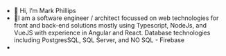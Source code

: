 - 👋 Hi, I’m Mark Phillips
- 👀I am a software engineer / architect focussed on web technologies for front and back-end solutions mostly using Typescript, NodeJs, and VueJS with experience in Angular and React. Database technologies including PostgresSQL, SQL Server, and NO SQL - Firebase
- 

<!---
markp112/markp112 is a ✨ special ✨ repository because its `README.md` (this file) appears on your GitHub profile.
You can click the Preview link to take a look at your changes.
--->
